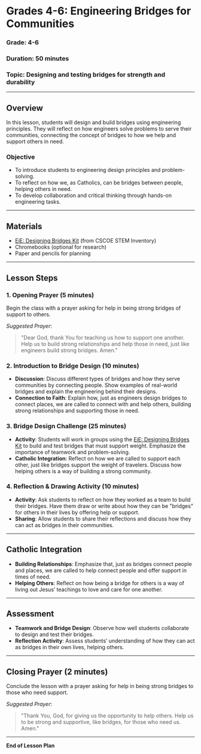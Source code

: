 # Grades 4-6: Engineering Bridges for Communities

### **Grade**: 4-6  
### **Duration**: 50 minutes  
### **Topic**: Designing and testing bridges for strength and durability

---

## **Overview**
In this lesson, students will design and build bridges using engineering principles. They will reflect on how engineers solve problems to serve their communities, connecting the concept of bridges to how we help and support others in need.

### **Objective**
- To introduce students to engineering design principles and problem-solving.
- To reflect on how we, as Catholics, can be bridges between people, helping others in need.
- To develop collaboration and critical thinking through hands-on engineering tasks.

---

## **Materials**
- [EiE: Designing Bridges Kit](https://cscoe.myturn.com/library/) (from CSCOE STEM Inventory)
- Chromebooks (optional for research)
- Paper and pencils for planning

---

## **Lesson Steps**

### **1. Opening Prayer (5 minutes)**  
Begin the class with a prayer asking for help in being strong bridges of support to others.

_Suggested Prayer_:
> "Dear God, thank You for teaching us how to support one another. Help us to build strong relationships and help those in need, just like engineers build strong bridges. Amen."

### **2. Introduction to Bridge Design (10 minutes)**  
- **Discussion**: Discuss different types of bridges and how they serve communities by connecting people. Show examples of real-world bridges and explain the engineering behind their designs.
- **Connection to Faith**: Explain how, just as engineers design bridges to connect places, we are called to connect with and help others, building strong relationships and supporting those in need.

### **3. Bridge Design Challenge (25 minutes)**  
- **Activity**: Students will work in groups using the [EiE: Designing Bridges Kit](https://cscoe.myturn.com/library/) to build and test bridges that must support weight. Emphasize the importance of teamwork and problem-solving.
- **Catholic Integration**: Reflect on how we are called to support each other, just like bridges support the weight of travelers. Discuss how helping others is a way of building a strong community.

### **4. Reflection & Drawing Activity (10 minutes)**  
- **Activity**: Ask students to reflect on how they worked as a team to build their bridges. Have them draw or write about how they can be "bridges" for others in their lives by offering help or support.
- **Sharing**: Allow students to share their reflections and discuss how they can act as bridges in their communities.

---

## **Catholic Integration**
- **Building Relationships**: Emphasize that, just as bridges connect people and places, we are called to help connect people and offer support in times of need.
- **Helping Others**: Reflect on how being a bridge for others is a way of living out Jesus’ teachings to love and care for one another.

---

## **Assessment**
- **Teamwork and Bridge Design**: Observe how well students collaborate to design and test their bridges.
- **Reflection Activity**: Assess students’ understanding of how they can act as bridges in their own lives, helping others.

---

## **Closing Prayer (2 minutes)**  
Conclude the lesson with a prayer asking for help in being strong bridges to those who need support.

_Suggested Prayer_:
> "Thank You, God, for giving us the opportunity to help others. Help us to be strong and supportive, like bridges, for those who need us. Amen."

---

**End of Lesson Plan**
